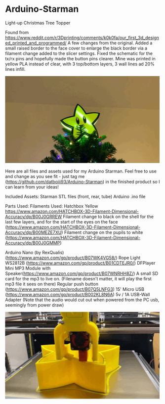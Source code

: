 # Arduino-Starman
Light-up Christmas Tree Topper

Found from https://www.reddit.com/r/3Dprinting/comments/k0k0fa/our_first_3d_designed_printed_and_programmed/
A few changes from the original. Added a small raised border to the face cover to enlarge the black border via a filament change added to the slicer settings. Fixed the schematic for the tx/rx pins and hopefully made the button pins clearer. Mine was printed in yellow PLA instead of clear, with 3 top/bottom layers, 3 wall lines ad 20% lines infill.

![](images/Starman_Tree_Topper.gif)

Here are all files and assets used for my Arduino Starman. Feel free to use and change as you see fit - just tag me (https://github.com/datboiii93/Arduino-Starman) in the finished product so I can learn from your ideas!

Included Assets:
Starman STL files (front, rear, tube)
Arduino .ino file

Parts Used:
Filaments Used: Hatchbox Yellow https://www.amazon.com/HATCHBOX-3D-Filament-Dimensional-Accuracy/dp/B00J0GRREW
	Filament change to black on the shell for the last few layers, and for the start of the eyes on the face (https://www.amazon.com/HATCHBOX-3D-Filament-Dimensional-Accuracy/dp/B00MEZE7XU)
	Filament change on the pupils to white (https://www.amazon.com/HATCHBOX-3D-Filament-Dimensional-Accuracy/dp/B00J0GMMP)

Arduino Nano (by RexQualis) (https://www.amazon.com/gp/product/B07WK4VG58/)
Rope Light WS2812B (https://www.amazon.com/gp/product/B01CDTEJR0/)
DFPlayer Mini MP3 Module with Speaker(https://www.amazon.com/gp/product/B07WNRHH8Z/)
A small SD card for the mp3 to live on. (Filename doesn't matter, it will play the first mp3 file it sees on there)
Regular push button (https://www.amazon.com/gp/product/B07Q5LNFG3)
15' Micro USB (https://www.amazon.com/gp/product/B002KL8N6A)
5v / 1A USB-Wall Adapter (Note that the audio would cut out when powered from the PC usb, seemingly from power draw)


![](images/Starman_Tree_Topper_Printing.gif)